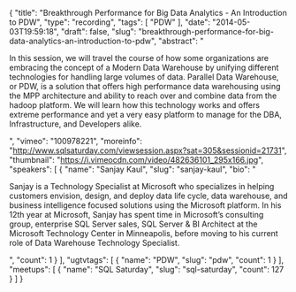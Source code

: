 {
  "title": "Breakthrough Performance for Big Data Analytics - An Introduction to PDW",
  "type": "recording",
  "tags": [
    "PDW"
  ],
  "date": "2014-05-03T19:59:18",
  "draft": false,
  "slug": "breakthrough-performance-for-big-data-analytics-an-introduction-to-pdw",
  "abstract": "<p>In this session, we will travel the course of how some organizations are embracing the concept of a Modern Data Warehouse by unifying different technologies for handling large volumes of data. Parallel Data Warehouse, or PDW, is a solution that offers high performance data warehousing using the MPP architecture and ability to reach over and combine data from the hadoop platform. We will learn how this technology works and offers extreme performance and yet a very easy platform to manage for the DBA, Infrastructure, and Developers alike.</p>",
  "vimeo": "100978221",
  "moreinfo": "http://www.sqlsaturday.com/viewsession.aspx?sat=305&sessionid=21731",
  "thumbnail": "https://i.vimeocdn.com/video/482636101_295x166.jpg",
  "speakers": [
    {
      "name": "Sanjay Kaul",
      "slug": "sanjay-kaul",
      "bio": "<p>Sanjay is a Technology Specialist at Microsoft who specializes in helping customers envision, design, and deploy data life cycle, data warehouse, and business intelligence focused solutions using the Microsoft platform. In his 12th year at Microsoft, Sanjay has spent time in Microsoft’s consulting group, enterprise SQL Server sales, SQL Server & BI Architect at the Microsoft Technology Center in Minneapolis, before moving to his current role of Data Warehouse Technology Specialist.</p>",
      "count": 1
    }
  ],
  "ugtvtags": [
    {
      "name": "PDW",
      "slug": "pdw",
      "count": 1
    }
  ],
  "meetups": [
    {
      "name": "SQL Saturday",
      "slug": "sql-saturday",
      "count": 127
    }
  ]
}
